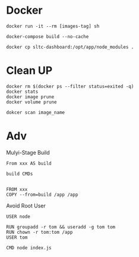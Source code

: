# Docker

```
docker run -it --rm [images-tag] sh

docker-compose build --no-cache

docker cp sltc-dashboard:/opt/app/node_modules .

```

# Clean UP
```
docker rm $(docker ps --filter status=exited -q)
docker stats
docker image prune
docker volume prune

dokcer scan image_name
```

# Adv
Mulyi-Stage Build
```
From xxx AS build

build CMDs


FROM xxx
COPY --from=build /app /app

```

Avoid Root User
```
USER node

RUN groupadd -r tom && useradd -g tom tom
RUN chown -r tom:tom /app
USER tom

CMD node index.js

```
